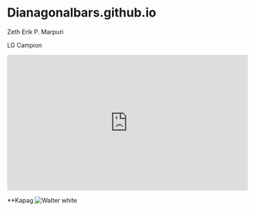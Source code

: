 # Dianagonalbars.github.io
Zeth Erik P. Marpuri

LG Campion

<iframe width="560" height="315" src="https://www.youtube.com/embed/OyDyOweu-PA" title="YouTube video player" frameborder="0" allow="accelerometer; autoplay; clipboard-write; encrypted-media; gyroscope; picture-in-picture; web-share" allowfullscreen></iframe>





**Kapag 
![Walter white](https://user-images.githubusercontent.com/122416461/212218369-385fcd93-1acf-43c3-a163-15848d8b0a4d.png)


